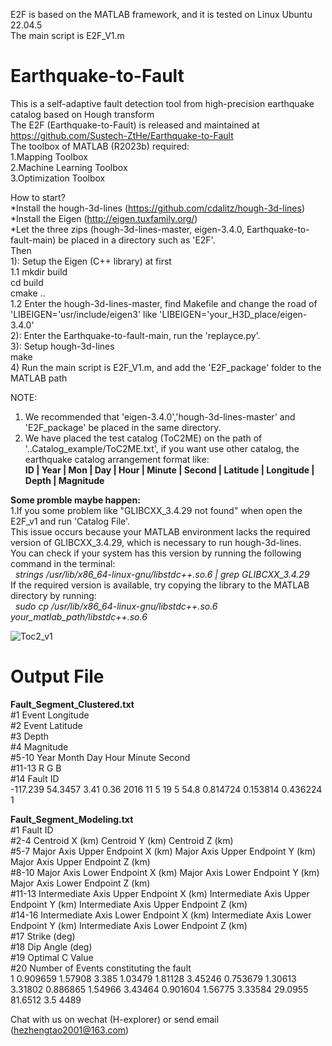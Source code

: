 E2F is based on the MATLAB framework, and it is tested on Linux Ubuntu 22.04.5  
The main script is E2F_V1.m  
# Earthquake-to-Fault  
This is a self-adaptive fault detection tool from high-precision earthquake catalog based on Hough transform  
The E2F (Earthquake-to-Fault) is released and maintained at https://github.com/Sustech-ZtHe/Earthquake-to-Fault  
The toolbox of MATLAB (R2023b) required:  
1.Mapping Toolbox  
2.Machine Learning Toolbox  
3.Optimization Toolbox  

How to start?  
*Install the hough-3d-lines (https://github.com/cdalitz/hough-3d-lines)  
*Install the Eigen (http://eigen.tuxfamily.org/)  
*Let the three zips (hough-3d-lines-master, eigen-3.4.0, Earthquake-to-fault-main) be placed in a directory such as 'E2F'.  
Then  
1): Setup the Eigen (C++ library) at first  
  1.1 mkdir build  
      cd build  
      cmake ..  
  1.2 Enter the hough-3d-lines-master, find Makefile and change the road of 'LIBEIGEN='usr/include/eigen3' like 'LIBEIGEN='your_H3D_place/eigen-3.4.0'  
2): Enter the Earthquake-to-fault-main, run the 'replayce.py'.  
3): Setup hough-3d-lines  
  make  
4) Run the main script is E2F_V1.m, and add the 'E2F_package' folder to the MATLAB path 

NOTE: 
1. We recommended that 'eigen-3.4.0','hough-3d-lines-master' and 'E2F_package' be placed in the same directory.
2. We have placed the test catalog (ToC2ME) on the path of '..Catalog_example/ToC2ME.txt', if you want use other catalog, the earthquake catalog arrangement format like:  
**ID | Year | Mon | Day | Hour | Minute | Second | Latitude | Longitude | Depth | Magnitude**

**Some promble maybe happen:**  
1.If you some problem like "GLIBCXX_3.4.29 not found" when open the E2F_v1 and run 'Catalog File'.  
  This issue occurs because your MATLAB environment lacks the required version of GLIBCXX_3.4.29, which is necessary to run hough-3d-lines.  
  You can check if your system has this version by running the following command in the terminal:  
&nbsp;&nbsp;*strings /usr/lib/x86_64-linux-gnu/libstdc++.so.6 | grep GLIBCXX_3.4.29*  
  If the required version is available, try copying the library to the MATLAB directory by running:  
&nbsp;&nbsp;*sudo cp /usr/lib/x86_64-linux-gnu/libstdc++.so.6 your_matlab_path/libstdc++.so.6*  

![Toc2_v1](https://github.com/user-attachments/assets/f86fbd3b-80e5-418f-acb2-c3cf0a2c2aed)

# Output File  
**Fault_Segment_Clustered.txt**  
#1 Event Longitude  
#2 Event Latitude  
#3 Depth  
#4 Magnitude  
#5-10 Year Month Day Hour Minute Second  
#11-13 R G B  
#14 Fault ID  
-117.239 54.3457 3.41 0.36 2016 11 5 19 5 54.8 0.814724 0.153814 0.436224 1  

**Fault_Segment_Modeling.txt**  
#1 Fault ID  
#2-4 Centroid X (km) Centroid Y (km) Centroid Z (km)  
#5-7 Major Axis Upper Endpoint X (km) Major Axis Upper Endpoint Y (km) Major Axis Upper Endpoint Z (km)  
#8-10 Major Axis Lower Endpoint X (km) Major Axis Lower Endpoint Y (km) Major Axis Lower Endpoint Z (km)  
#11-13 Intermediate Axis Upper Endpoint X (km) Intermediate Axis Upper Endpoint Y (km) Intermediate Axis Upper Endpoint Z (km)  
#14-16 Intermediate Axis Lower Endpoint X (km) Intermediate Axis Lower Endpoint Y (km) Intermediate Axis Lower Endpoint Z (km)  
#17 Strike (deg)  
#18 Dip Angle (deg)  
#19 Optimal C Value  
#20 Number of Events constituting the fault  
1 0.909659 1.57908 3.385 1.03479 1.81128 3.45246 0.753679 1.30613 3.31802 0.886865 1.54966 3.43464 0.901604 1.56775 3.33584 29.0955 81.6512 3.5 4489  


Chat with us on wechat (H-explorer) or send email (hezhengtao2001@163.com)
